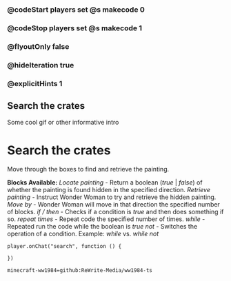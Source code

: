 ### @codeStart players set @s makecode 0
### @codeStop players set @s makecode 1

### @flyoutOnly false
### @hideIteration true 
### @explicitHints 1

## Search the crates
Some cool gif or other informative intro

# Search the crates
Move through the boxes to find and retrieve the painting.

**Blocks Available:**
*Locate painting <direction>* - Return a boolean (*true* | *false*) of whether the painting is found hidden in the specified direction. 
*Retrieve painting <direction>* - Instruct Wonder Woman to try and retrieve the hidden painting.
*Move <direction> by <number>* - Wonder Woman will move in that direction the specified number of blocks.
*if / then* - Checks if a condition is *true* and then does something if so.
*repeat <number> times* - Repeat code the specified number of times.
*while <boolean>* - Repeated run the code while the boolean is *true*
*not <boolean>* - Switches the operation of a condition. Example: *while <true>* vs. *while not <true>*

```ghost
player.onChat("search", function () {

})
```
```package
minecraft-ww1984=github:ReWrite-Media/ww1984-ts
```